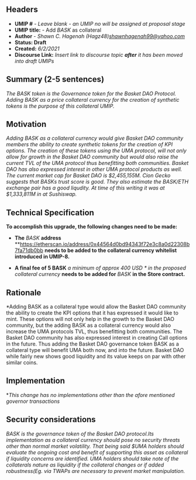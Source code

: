 

## Headers
- **UMIP #** -  *Leave blank - an UMIP no will be assigned at proposal stage*
- **UMIP title:**  - Add *BASK* as collateral 
- **Author**   - *Shawn C. Hagenah (Hagz48)shawnhagenah99@yahoo.com*
- **Status: Draft**
- **Created:** *6/2/2021*
- **Discourse Link:** *Insert link to discourse topic **after** it has been moved into draft UMIPs*

## Summary (2-5 sentences)
*The BASK token is the Governance token for the Basket DAO Protocol. Adding BASK as a price collateral currency for the creation of synthetic tokens is the purpose of this collateral UMIP.*

## Motivation
*Adding BASK as a collateral currency would give Basket DAO community members the ability to create synthetic tokens for the creation of KPI options. The creation of these tokens using the UMA protocol, will not only allow for growth in the Basket DAO community but would also raise the current TVL of the UMA protocol thus benefitting both communities.  Basket DAO has also expressed interest in other UMA protocol products as well. The current market cap for Basket DAO is $2,455,155M. Cion Gecko suggests that BASKs trust score is good. They also estimate the BASK/ETH exchange pair has a good liqudity. At time of this writing it was at $1,333,811M in at Sushiswap.*

## Technical Specification

**To accomplish this upgrade, the following changes need to be made:**

* **The** *BASK* **address** **https://etherscan.io/address/0x44564d0bd94343f72e3c8a0d22308b7fa71db0bb **needs to be added to the collateral currency whitelist introduced in UMIP-8.** 

* **A final fee of 5 BASK** *a minimum of approx 400 USD * in the proposed collateral currency* **needs to be added for** *BASK* **in the Store contract.**

## Rationale
*Adding BASK as a collateral type would allow the Basket DAO community the ability to create the KPI options that it has expressed it would like to mint. These options will not only help in the growth to the Basket DAO community, but the adding BASK as a collateral currency would also increase the UMA protocols TVL, thus benefitting both communities. The Basket DAO community has also expressed interest in creating Call options in the future. Thus adding the Basket DAO governance token BASK as a collateral type will benefit UMA both now, and into the future. Basket DAO while fairly new shows good liquidity and its value keeps on par with other similar coins.  

## Implementation

**This change has no implementations  other than the afore mentioned governor transactions*

## Security considerations
*BASK is the governance token of the Basket DAO protocol.Its implementation as a collateral currency should pose no security threats other than normal market volatility. That being said $UMA holders should evaluate the ongoing cost and benefit of supporting this asset as collateral if liquidity concerns are identified. UMA holders should take note of the collaterals nature as liquidity if the collateral changes or if added robustness(Eg. via TWAPs are necessary to prevent market manipulation.*
